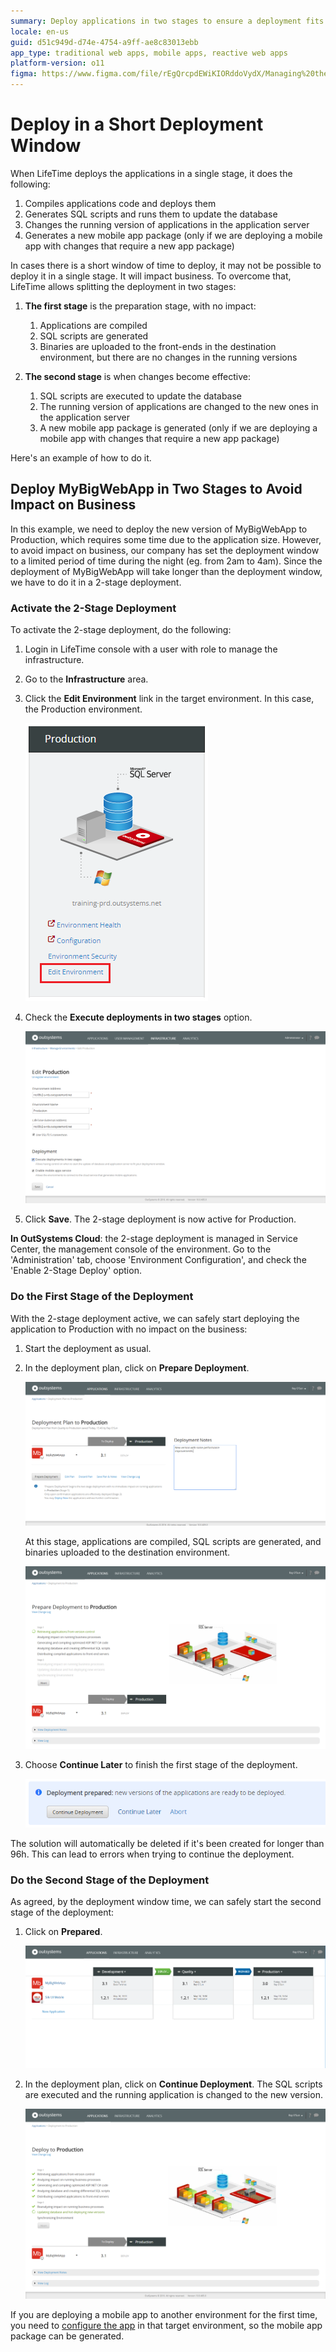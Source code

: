 ```yaml
---
summary: Deploy applications in two stages to ensure a deployment fits in your deployment window.
locale: en-us
guid: d51c949d-d74e-4754-a9ff-ae8c83013ebb
app_type: traditional web apps, mobile apps, reactive web apps
platform-version: o11
figma: https://www.figma.com/file/rEgQrcpdEWiKIORddoVydX/Managing%20the%20Applications%20Lifecycle?node-id=257:65
---
```


# Deploy in a Short Deployment Window

When LifeTime deploys the applications in a single stage, it does the following:

1. Compiles applications code and deploys them
1. Generates SQL scripts and runs them to update the database
1. Changes the running version of applications in the application server
1. Generates a new mobile app package (only if we are deploying a mobile app with changes that require a new app package)

In cases there is a short window of time to deploy, it may not be possible to deploy it in a single stage. It will impact business. To overcome that, LifeTime allows splitting the deployment in two stages:

1. **The first stage** is the preparation stage, with no impact:  

    1. Applications are compiled
    1. SQL scripts are generated
    1. Binaries are uploaded to the front-ends in the destination environment, but there are no changes in the running versions

1. **The second stage** is when changes become effective:  

    1. SQL scripts are executed to update the database
    1. The running version of applications are changed to the new ones in the application server
    1. A new mobile app package is generated (only if we are deploying a mobile app with changes that require a new app package)

Here's an example of how to do it.

## Deploy MyBigWebApp in Two Stages to Avoid Impact on Business

In this example, we need to deploy the new version of MyBigWebApp to Production, which requires some time due to the application size. However, to avoid impact on business, our company has set the deployment window to a limited period of time during the night (eg. from 2am to 4am). Since the deployment of MyBigWebApp will take longer than the deployment window, we have to do it in a 2-stage deployment.

### Activate the 2-Stage Deployment

To activate the 2-stage deployment, do the following:

1. Login in LifeTime console with a user with role to manage the infrastructure.

1. Go to the **Infrastructure** area.

1. Click the **Edit Environment** link in the target environment. In this case, the Production environment.

    ![](images/deploy-in-a-short-deployment-window-1.png)

1. Check the **Execute deployments in two stages** option.  

    ![](images/deploy-in-a-short-deployment-window-2.png)

1. Click **Save**. The 2-stage deployment is now active for Production.

**In OutSystems Cloud**: the 2-stage deployment is managed in Service Center, the management console of the environment. Go to the 'Administration' tab, choose 'Environment Configuration', and check the 'Enable 2-Stage Deploy' option.

### Do the First Stage of the Deployment

With the 2-stage deployment active, we can safely start deploying the application to Production with no impact on the business:

1. Start the deployment as usual.

1. In the deployment plan, click on **Prepare Deployment**.  

    ![](images/deploy-in-a-short-deployment-window-3.png)

    At this stage, applications are compiled, SQL scripts are generated, and binaries uploaded to the destination environment.

    ![](images/deploy-in-a-short-deployment-window-4.png)

1. Choose **Continue Later** to finish the first stage of the deployment.  

    ![](images/deploy-in-a-short-deployment-window-7.png)  

<div class="warning" markdown="1">

The solution will automatically be deleted if it's been created for longer than 96h. This can lead to errors when trying to continue the deployment.

</div>

### Do the Second Stage of the Deployment

As agreed, by the deployment window time, we can safely start the second stage of the deployment:

1. Click on **Prepared**.  

    ![](images/deploy-in-a-short-deployment-window-5.png)

1. In the deployment plan, click on **Continue Deployment**. The SQL scripts are executed and the running application is changed to the new version.  

    ![](images/deploy-in-a-short-deployment-window-6.png)

If you are deploying a mobile app to another environment for the first time, you need to [configure the app](<mobile-app-packaging-delivery/generate-distribute-mobile-app/intro.md>) in that target environment, so the mobile app package can be generated.
